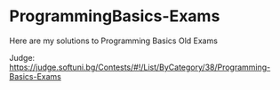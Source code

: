 # ProgrammingBasics-Exams
Here are my solutions to Programming Basics Old Exams

Judge: https://judge.softuni.bg/Contests/#!/List/ByCategory/38/Programming-Basics-Exams

